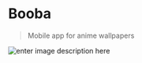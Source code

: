 # Booba
> Mobile app for anime wallpapers

![enter image description here](https://i.imgur.com/olWo6Il.png)
